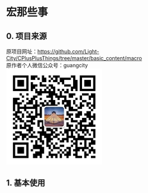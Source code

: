 # 宏那些事

## 0. 项目来源

原项目网址：<https://github.com/Light-City/CPlusPlusThings/tree/master/basic_content/macro>  
原作者个人微信公众号：guangcity  
![guangcity](https://github.com/Vuean/CPlusPlusThings/blob/master/basic_content/8.%20vptr_vtable/img/wechat.jpg)

## 1. 基本使用

